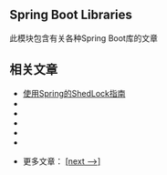 ## Spring Boot Libraries

此模块包含有关各种Spring Boot库的文章

## 相关文章

+ [使用Spring的ShedLock指南](docs/使用Spring的ShedLock指南.md)
+ []()
+ []()
+ []()
+ []()
+ []()

- 更多文章： [[next -->]](../spring-boot-libraries-2/README.md)